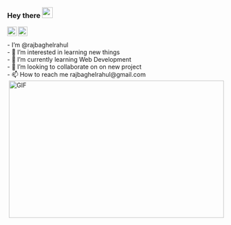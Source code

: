 ### Hey there <img src="https://media.giphy.com/media/hvRJCLFzcasrR4ia7z/giphy.gif" width="25">
<a href="https://www.linkedin.com/in/rajbaghelrahul/">
  <img align="left" alt="Nipun's LinkedIN" width="22px" src="https://raw.githubusercontent.com/peterthehan/peterthehan/master/assets/linkedin.svg" />
</a>

<a href="https://twitter.com/rajbaghelrahul">
  <img align="left" alt="Raj Baghel | Twitter" width="22px" src="https://raw.githubusercontent.com/peterthehan/peterthehan/master/assets/twitter.svg" />
</a>

<br>
<br>
- I’m @rajbaghelrahul
<br>
- 👀 I’m interested in learning new things
<br>
- 🌱 I’m currently learning Web Development
<br>
- 💞️ I’m looking to collaborate on on new project
<br>
- 📫 How to reach me rajbaghelrahul@gmail.com
<br>
<img align="right" alt="GIF" src="https://www.excelsisdeo.com/images/AlphaTestersAnimation_60.gif" width="500" height="320" />
